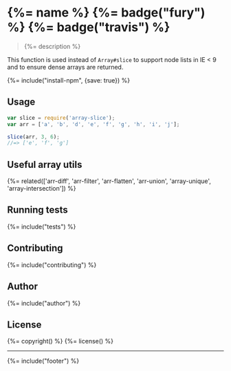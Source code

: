 # {%= name %} {%= badge("fury") %} {%= badge("travis") %}

> {%= description %}

This function is used instead of `Array#slice` to support node lists in IE < 9 and to ensure dense arrays are returned.

{%= include("install-npm", {save: true}) %}

## Usage

```js
var slice = require('array-slice');
var arr = ['a', 'b', 'd', 'e', 'f', 'g', 'h', 'i', 'j'];

slice(arr, 3, 6);
//=> ['e', 'f', 'g']
```

## Useful array utils
{%= related(['arr-diff', 'arr-filter', 'arr-flatten', 'arr-union', 'array-unique', 'array-intersection']) %}

## Running tests
{%= include("tests") %}

## Contributing
{%= include("contributing") %}

## Author
{%= include("author") %}

## License
{%= copyright() %}
{%= license() %}

***

{%= include("footer") %}
